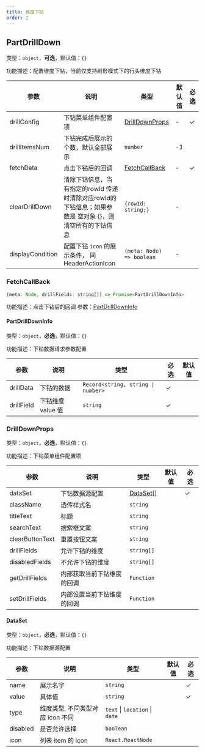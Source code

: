 ```yaml
---
title: 维度下钻
order: 2
---
```


## PartDrillDown

类型：`object`，**可选**，默认值：`{}`

<description>功能描述：配置维度下钻，当前仅支持树形模式下的行头维度下钻</description>

| 参数       | 说明 | 类型            | 默认值 | 必选  |
| ---------- | ---------- | --------------- | ------ | ----  |
| drillConfig | 下钻菜单组件配置项 | [DrillDownProps](#drilldownprops) | - | ✓ |
| drillItemsNum | 下钻完成后展示的个数，默认全部展示  | `number` | -1 | |
| fetchData | 点击下钻后的回调 | [FetchCallBack](#fetchcallback) | - | ✓ |
| clearDrillDown | 清除下钻信息，当有指定的rowId 传递时清除对应rowId的下钻信息；如果参数是 空对象 {}，则清空所有的下钻信息 | `{rowId: string;}` | - | |
| displayCondition | 配置下钻  `icon` 的展示条件， 同 HeaderActionIcon | `(meta: Node) => boolean` | - | |

### FetchCallBack

```js
(meta: Node, drillFields: string[]) => Promise<PartDrillDownInfo>
```

功能描述：点击下钻后的回调
参数：[PartDrillDownInfo](#partdrilldowninfo)

#### PartDrillDownInfo

类型：`object`，**必选**，默认值：`{}`

<description>功能描述：下钻数据请求参数配置</description>

| 参数       | 说明              | 类型            | 必选  | 默认值 |
| --- | --- | --- | --- | ---  |
| drillData | 下钻的数据 |  <code class="language-text">Record<string, string \| number> </code> | ✓ |   |
| drillField | 下钻维度 value 值 | `string` | ✓ |  |

### DrillDownProps

类型：`object`，**必选**，默认值：`{}`

<description>功能描述：下钻菜单组件配置项</description>

| 参数       | 说明                               | 类型            | 默认值 | 必选  |
| ---------- | ---------- | --------------- | ------ | ----  |
| dataSet | 下钻数据源配置 | [DataSet[]](#dataset) |  | ✓ |
| className | 透传样式名 | `string` |  | |
| titleText | 标题  | `string` |  | |
| searchText | 搜索框文案 | `string` |  | |
| clearButtonText | 重置按钮文案  | `string` | |  |
| drillFields | 允许下钻的维度 | `string[]` |  | |
| disabledFields | 不允许下钻的维度| `string[]` | |  |
| getDrillFields | 内部获取当前下钻维度的回调 | `Function` | |  |
| setDrillFields | 内部设置当前下钻维度的回调 | `Function` | |  |

#### DataSet

类型：`object`，**必选**，默认值：`{}`

<description>功能描述：下钻数据源配置</description>

| 参数       | 说明                             | 类型            | 默认值 | 必选  |
| ---------- | ---------- | --------------- | ------ | ----  |
| name | 展示名字 | `string` | | ✓ |
| value | 具体值 | `string` |  | ✓ |
| type | 维度类型, 不同类型对应 icon 不同 | `text` \| `location` \| `date`  |   |  |
| disabled | 是否允许选择 | `boolean` |   |  |
| icon | 列表 item 的 icon | `React.ReactNode` |  |   |
